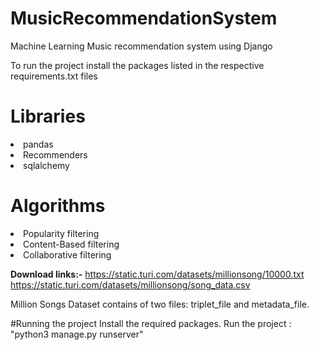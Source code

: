 # MusicRecommendationSystem
Machine Learning Music recommendation system using Django

To run the project install the packages listed in the respective requirements.txt files

# Libraries

<li>pandas
<li>Recommenders
<li>sqlalchemy

# Algorithms

<li>Popularity filtering
<li>Content-Based filtering
<li>Collaborative filtering

**Download links:-** 
https://static.turi.com/datasets/millionsong/10000.txt
https://static.turi.com/datasets/millionsong/song_data.csv

Million Songs Dataset contains of two files: triplet_file and metadata_file.
  
#Running the project
Install the required packages.
Run the project : "python3 manage.py runserver"
